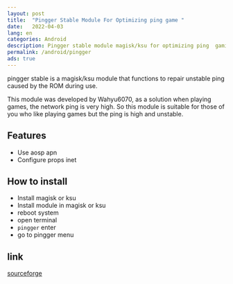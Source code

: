 ```yaml
---
layout: post
title:  "Pingger Stable Module For Optimizing ping game "
date:   2022-04-03
lang: en
categories: Android
description: Pingger stable module magisk/ksu for optimizing ping  gaming experience
permalink: /android/pingger
ads: true
---
```


pingger stable is a magisk/ksu module that functions to repair unstable ping caused by the ROM during use.

This module was developed by Wahyu6070, as a solution when playing games, the network ping is very high. So this module is suitable for those of you who like playing games but the ping is high and unstable.

## Features

- Use aosp apn
- Configure props inet

## How to install

- Install magisk or ksu
- Install module in magisk or ksu
- reboot system
- open terminal
- ``pingger`` enter
- go to pingger menu

## link

[sourceforge](https://sourceforge.net/projects/wahyu6070-project-android/files/Magisk_Modules/Pingger/)
